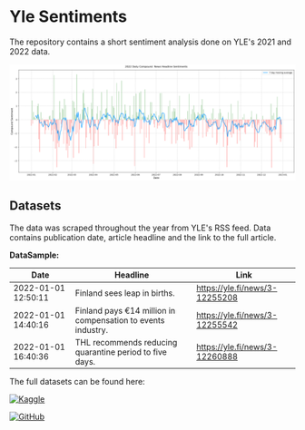 # Yle Sentiments
The repository contains a short sentiment analysis done on YLE's 2021 and 2022 data.


![Tux, the Linux mascot](images/compound.png)



## Datasets
The data was scraped throughout the year from YLE's RSS feed.
Data contains publication date, article headline and the link to the full article.

**DataSample:**

| Date                | Headline                                                     | Link                           |
|---------------------|--------------------------------------------------------------|--------------------------------|
| 2022-01-01 12:50:11 | Finland sees leap in births.                                 | https://yle.fi/news/3-12255208 |
| 2022-01-01 14:40:16 | Finland pays €14 million in compensation to events industry. | https://yle.fi/news/3-12255542 |
| 2022-01-01 16:40:36 | THL recommends reducing quarantine period to five days.      | https://yle.fi/news/3-12260888 |


The full datasets can be found here:

[![Kaggle](https://img.shields.io/badge/Kaggle-5ABBF9?style=for-the-badge&logo=kaggle&logoColor=white)](https://www.kaggle.com/datasets/geometrein/finland-news)

[![GitHub](https://img.shields.io/badge/GitHib-000000?style=for-the-badge&logo=github&logoColor=white)]()